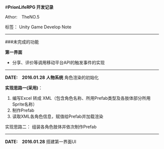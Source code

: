﻿#**PrionLifeRPG 开发记录**

Athor:&#8195;TheNO.5

标签： Unity Game Develop Note

----------
###未完成的功能

**第一界面**

 - 分享、评价等调用移动平台API的触发事件的实现

----------
**DATE:&#8195;2016.01.28**
**人物系统** 角色渲染的初始化

**实现思路一(采用)**：
 1. 编写Excel 转成 XML（包含角色名称、所用Prefab类型及各肢体部分所用Sprite名称）
 2. 制作Prefab
 3. 读取XML各角色信息，赋值给Prefab并加载渲染

实现思路二：
组装各角色肢体并依次制作Prefab

----------

**DATE:&#8195;2016.01.28**
搭建第一界面UI




 
